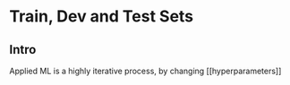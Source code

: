 # Train, Dev and Test Sets
## Intro
Applied ML is a highly iterative process, by changing [[hyperparameters]]